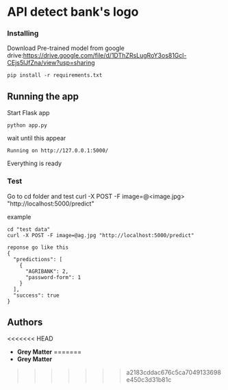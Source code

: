 # API detect bank's logo

### Installing

Download Pre-trained model from google drive:https://drive.google.com/file/d/1DThZRsLugRoY3os81Gcl-CEjs5lJfZna/view?usp=sharing

```
pip install -r requirements.txt
```

## Running the app
Start Flask app
```
python app.py
```
wait until this appear 
```
Running on http://127.0.0.1:5000/
```
Everything is ready

### Test

Go to cd folder and test
curl -X POST -F image=@<image.jpg> "http://localhost:5000/predict"

example
```
cd "test data"
curl -X POST -F image=@ag.jpg "http://localhost:5000/predict"

reponse go like this
{
  "predictions": [
    {
      "AGRIBANK": 2,
      "password-form": 1
    }
  ],
  "success": true
}
```
## Authors

<<<<<<< HEAD
* **Grey Matter** 
=======
* **Grey Matter** 
>>>>>>> a2183cddac676c5ca7049133698e450c3d31b81c
